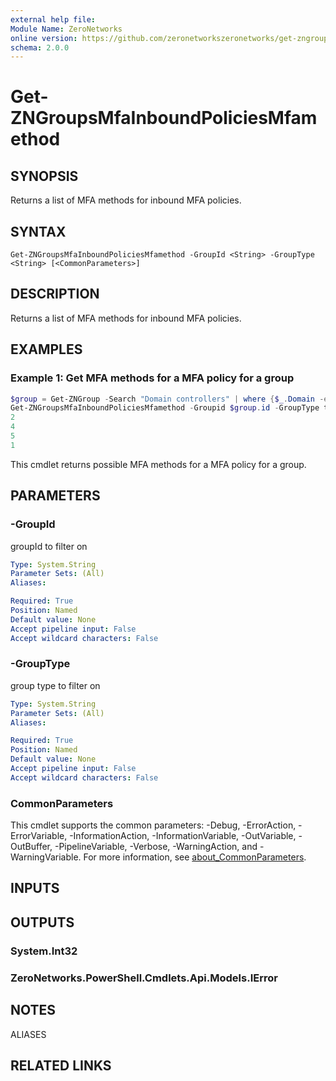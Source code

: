 ```yaml
---
external help file:
Module Name: ZeroNetworks
online version: https://github.com/zeronetworkszeronetworks/get-zngroupsmfainboundpoliciesmfamethod
schema: 2.0.0
---
```


# Get-ZNGroupsMfaInboundPoliciesMfamethod

## SYNOPSIS
Returns a list of MFA methods for inbound MFA policies.

## SYNTAX

```
Get-ZNGroupsMfaInboundPoliciesMfamethod -GroupId <String> -GroupType <String> [<CommonParameters>]
```

## DESCRIPTION
Returns a list of MFA methods for inbound MFA policies.

## EXAMPLES

### Example 1: Get MFA methods for a MFA policy for a group
```powershell
$group = Get-ZNGroup -Search "Domain controllers" | where {$_.Domain -eq "tag"}
Get-ZNGroupsMfaInboundPoliciesMfamethod -Groupid $group.id -GroupType tag        
2
4
5
1
```

This cmdlet returns possible MFA methods for a MFA policy for a group.

## PARAMETERS

### -GroupId
groupId to filter on

```yaml
Type: System.String
Parameter Sets: (All)
Aliases:

Required: True
Position: Named
Default value: None
Accept pipeline input: False
Accept wildcard characters: False
```

### -GroupType
group type to filter on

```yaml
Type: System.String
Parameter Sets: (All)
Aliases:

Required: True
Position: Named
Default value: None
Accept pipeline input: False
Accept wildcard characters: False
```

### CommonParameters
This cmdlet supports the common parameters: -Debug, -ErrorAction, -ErrorVariable, -InformationAction, -InformationVariable, -OutVariable, -OutBuffer, -PipelineVariable, -Verbose, -WarningAction, and -WarningVariable. For more information, see [about_CommonParameters](http://go.microsoft.com/fwlink/?LinkID=113216).

## INPUTS

## OUTPUTS

### System.Int32

### ZeroNetworks.PowerShell.Cmdlets.Api.Models.IError

## NOTES

ALIASES

## RELATED LINKS

